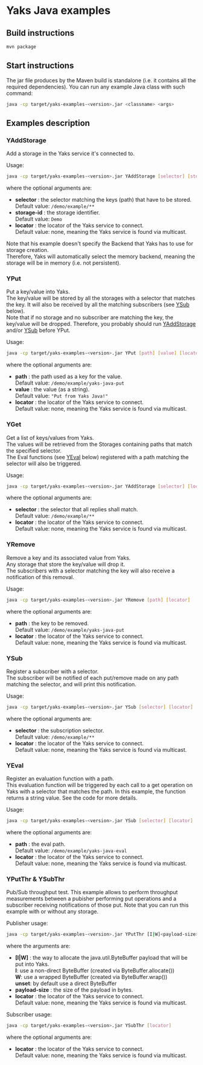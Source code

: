 # Yaks Java examples

## Build instructions

   ```bash
   mvn package
   ```

## Start instructions
   
   The jar file produces by the Maven build is standalone (i.e. it contains all the required dependencies).
   You can run any example Java class with such command:

   ```bash
   java -cp target/yaks-examples-<version>.jar <classname> <args>
   ```

## Examples description

### YAddStorage

   Add a storage in the Yaks service it's connected to.

   Usage:
   ```bash
   java -cp target/yaks-examples-<version>.jar YAddStorage [selector] [storage-id] [locator]
   ```
   where the optional arguments are:
   - **selector** :  the selector matching the keys (path) that have to be stored.  
                     Default value: `/demo/example/**`
   - **storage-id** : the storage identifier.  
                      Default value: `Demo` 
   - **locator** : the locator of the Yaks service to connect.  
                   Default value: none, meaning the Yaks service is found via multicast.

   Note that his example doesn't specify the Backend that Yaks has to use for storage creation.  
   Therefore, Yaks will automatically select the memory backend, meaning the storage will be in memory
   (i.e. not persistent).

### YPut

   Put a key/value into Yaks.  
   The key/value will be stored by all the storages with a selector that matches the key.
   It will also be received by all the matching subscribers (see [YSub](#YSub) below).  
   Note that if no storage and no subscriber are matching the key, the key/value will be dropped.
   Therefore, you probably should run [YAddStorage](#YAddStorage) and/or [YSub](#YSub) before YPut.

   Usage:
   ```bash
   java -cp target/yaks-examples-<version>.jar YPut [path] [value] [locator]
   ```
   where the optional arguments are:
   - **path** : the path used as a key for the value.  
                Default value: `/demo/example/yaks-java-put` 
   - **value** : the value (as a string).  
                Default value: `"Put from Yaks Java!"` 
   - **locator** : the locator of the Yaks service to connect.  
                   Default value: none, meaning the Yaks service is found via multicast.

### YGet

   Get a list of keys/values from Yaks.  
   The values will be retrieved from the Storages containing paths that match the specified selector.  
   The Eval functions (see [YEval](#YEval) below) registered with a path matching the selector
   will also be triggered.

   Usage:
   ```bash
   java -cp target/yaks-examples-<version>.jar YAddStorage [selector] [locator]
   ```
   where the optional arguments are:
   - **selector** : the selector that all replies shall match.  
                    Default value: `/demo/example/**` 
   - **locator** : the locator of the Yaks service to connect.  
                   Default value: none, meaning the Yaks service is found via multicast.


### YRemove

   Remove a key and its associated value from Yaks.  
   Any storage that store the key/value will drop it.  
   The subscribers with a selector matching the key will also receive a notification of this removal.

   Usage:
   ```bash
   java -cp target/yaks-examples-<version>.jar YRemove [path] [locator]
   ```
   where the optional arguments are:
   - **path** : the key to be removed.  
                Default value: `/demo/example/yaks-java-put` 
   - **locator** : the locator of the Yaks service to connect.  
                   Default value: none, meaning the Yaks service is found via multicast.

### YSub

   Register a subscriber with a selector.  
   The subscriber will be notified of each put/remove made on any path matching the selector,
   and will print this notification.

   Usage:
   ```bash
   java -cp target/yaks-examples-<version>.jar YSub [selector] [locator]
   ```
   where the optional arguments are:
   - **selector** : the subscription selector.  
                    Default value: `/demo/example/**` 
   - **locator** : the locator of the Yaks service to connect.  
                   Default value: none, meaning the Yaks service is found via multicast.

### YEval

   Register an evaluation function with a path.  
   This evaluation function will be triggered by each call to a get operation on Yaks 
   with a selector that matches the path. In this example, the function returns a string value.
   See the code for more details.

   Usage:
   ```bash
   java -cp target/yaks-examples-<version>.jar YSub [selector] [locator]
   ```
   where the optional arguments are:
   - **path** : the eval path.  
                Default value: `/demo/example/yaks-java-eval` 
   - **locator** : the locator of the Yaks service to connect.  
                   Default value: none, meaning the Yaks service is found via multicast.


### YPutThr & YSubThr

   Pub/Sub throughput test.
   This example allows to perform throughput measurements between a pubisher performing
   put operations and a subscriber receiving notifications of those put.
   Note that you can run this example with or without any storage.

   Publisher usage:
   ```bash
   java -cp target/yaks-examples-<version>.jar YPutThr [I|W]<payload-size> [locator]
   ```
   where the arguments are:
   - **[I|W]** : the way to allocate the java.util.ByteBuffer payload that will be put into Yaks.  
                 **I**: use a non-direct ByteBuffer (created via ByteBuffer.allocate())  
                 **W**: use a wrapped ByteBuffer (created via ByteBuffer.wrap())  
                 **unset**: by default use a direct ByteBuffer
   - **payload-size** : the size of the payload in bytes.  
   - **locator** : the locator of the Yaks service to connect.  
                   Default value: none, meaning the Yaks service is found via multicast.

   Subscriber usage:
   ```bash
   java -cp target/yaks-examples-<version>.jar YSubThr [locator]
   ```
   where the optional arguments are:
   - **locator** : the locator of the Yaks service to connect.  
                   Default value: none, meaning the Yaks service is found via multicast.
